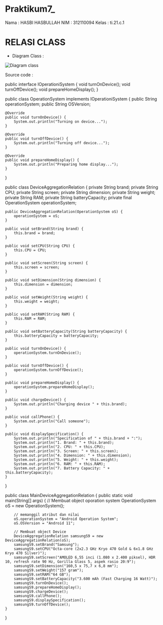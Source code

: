 # Praktikum7_


Nama    : HASBI HASBULLAH
NIM     : 312110094
Kelas   : ti.21.c.1


# RELASI CLASS

- Diagram Class       :


![Diagram class](https://user-images.githubusercontent.com/92858927/206914349-d14056e4-d694-44ec-b150-92f89715fed4.png)



Source code     :

public interface IOperationiSystem {
    void turnOnDevice();
    void turnOffDevice();
    void prepareHomeDisplay();
}



public class OperationSystem implements IOperationiSystem {
    public String operationSystem;
    public String OSVersion;

    @Override
    public void turnOnDevice() {
        System.out.println("Turning on device...");
    }

    @Override
    public void turnOffDevice() {
        System.out.println("Turning off device...");
    }

    @Override
    public void prepareHomeDisplay() {
        System.out.println("Preparing home display...");
    }
}



public class DeviceAggregationRelation {
    private String brand;
    private String CPU;
    private String screen;
    private String dimension;
    private String weight;
    private String RAM;
    private String batteryCapacity;
    private final OperationSystem operationSystem;

    public DeviceAggregationRelation(OperationSystem oS) {
        operationSystem = oS;
    }

    public void setBrand(String brand) {
        this.brand = brand;
    }

    public void setCPU(String CPU) {
        this.CPU = CPU;
    }

    public void setScreen(String screen) {
        this.screen = screen;
    }

    public void setDimension(String dimension) {
        this.dimension = dimension;
    }

    public void setWeight(String weight) {
        this.weight = weight;
    }

    public void setRAM(String RAM) {
        this.RAM = RAM;
    }

    public void setBatteryCapacity(String batteryCapacity) {
        this.batteryCapacity = batteryCapacity;
    }

    public void turnOnDevice() {
        operationSystem.turnOnDevice();
    }

    public void turnOffDevice() {
        operationSystem.turnOffDevice();
    }

    public void prepareHomeDisplay() {
        operationSystem.prepareHomeDisplay();
    }

    public void chargeDevice() {
        System.out.println("Charging device " + this.brand);
    }

    public void callPhone() {
        System.out.println("Call someone");
    }

    public void displaySpecification() {
        System.out.println("Specification of " + this.brand + ":");
        System.out.println("1. Brand: " + this.brand);
        System.out.println("2. CPU: " + this.CPU);
        System.out.println("3. Screen: " + this.screen);
        System.out.println("4. Dimension: " + this.dimension);
        System.out.println("5. Weight: " + this.weight);
        System.out.println("6. RAM: " + this.RAM);
        System.out.println("7. Battery Capacity: " + this.batteryCapacity);
    }
}


public class MainDeviceAggregationRelation {
    public static void main(String[] args) {
        // Membuat object oporation system
        OperationSystem oS = new OperationSystem();

        // memanggil atribut dan nilai
        oS.operationSystem = "Android Operation System";
        oS.OSVersion = "Android 11";

        // Membuat object Device
        DeviceAggregationRelation samsungS9 = new DeviceAggregationRelation(oS);
        samsungS9.setBrand("Samsung");
        samsungS9.setCPU("Octa-core (2x2.3 GHz Kryo 470 Gold & 6x1.8 GHz Kryo 470 Silver)");
        samsungS9.setScreen("AMOLED 6,55 inci (1.080 x 2.400 piksel), HDR 10, refresh rate 90 Hz, Gorilla Glass 5, aspek rasio 20:9");
        samsungS9.setDimension("160,5 x 75,7 x 6,8 mm");
        samsungS9.setWeight("157 gram");
        samsungS9.setRAM("64 GB");
        samsungS9.setBatteryCapacity("3.600 mAh (Fast Charging 16 Watt)");
        samsungS9.turnOnDevice();
        samsungS9.prepareHomeDisplay();
        samsungS9.chargeDevice();
        samsungS9.callPhone();
        samsungS9.displaySpecification();
        samsungS9.turnOffDevice();
    }
}
